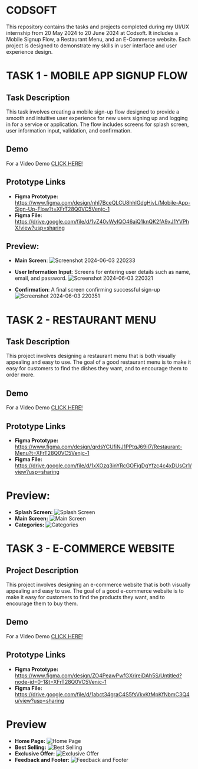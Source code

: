 # CODSOFT
This repository contains the tasks and projects completed during my UI/UX internship from 20 May 2024 to 20 June 2024 at Codsoft. It includes a Mobile Signup Flow, a Restaurant Menu, and an E-Commerce website. Each project is designed to demonstrate my skills in user interface and user experience design.

# TASK 1 - MOBILE APP SIGNUP FLOW

## Task Description
This task involves creating a mobile sign-up flow designed to provide a smooth and intuitive user experience for new users signing up and logging in for a service or application. The flow includes screens for splash screen, user information input, validation, and confirmation.

## Demo

For a Video Demo [CLICK HERE!](https://drive.google.com/file/d/1ix4WdlzB-4ILAEFTP-4WV9f7oQLdcNdK/view?usp=sharing)

## Prototype Links
- **Figma Prototype:** https://www.figma.com/design/nhI7BceQLCU8hhlGdgHjvL/Mobile-App-Sign-Up-Flow?t=XFrT28Q0VC5Venjc-1
- **Figma File:** https://drive.google.com/file/d/1vZ40vWyIQO46aiQ1knQK2fA9xJ1YVPhX/view?usp=sharing

## Preview:
- **Main Screen**:
  ![Screenshot 2024-06-03 220233](https://github.com/rockstar-narmu/CODSOFT/assets/143437598/10211bdb-9246-4cc2-88fe-a7be998dff17)

- **User Information Input**: Screens for entering user details such as name, email, and password.
  ![Screenshot 2024-06-03 220321](https://github.com/rockstar-narmu/CODSOFT/assets/143437598/e0b461ea-b3bb-4c7f-9403-553e26ac9d80)

- **Confirmation**: A final screen confirming successful sign-up
  ![Screenshot 2024-06-03 220351](https://github.com/rockstar-narmu/CODSOFT/assets/143437598/10a8422c-82ce-43a3-8979-db1c72860d6a)



# TASK 2 - RESTAURANT MENU

## Task Description

This project involves designing a restaurant menu that is both visually appealing and easy to use. The goal of a good restaurant menu is to make it easy for customers to find the dishes they want, and to encourage them to order more.

## Demo

For a Video Demo [CLICK HERE!]([https://drive.google.com/file/d/1ix4WdlzB-4ILAEFTP-4WV9f7oQLdcNdK/view?usp=sharing](https://drive.google.com/file/d/1yQlJBm_UfzM8dy5cKoOykrf92nwZXPD0/view?usp=sharing))

## Prototype Links
- **Figma Prototype:** https://www.figma.com/design/qrdsYCUfiNJ1PPtgJ69iI7/Restaurant-Menu?t=XFrT28Q0VC5Venjc-1
- **Figma File:** https://drive.google.com/file/d/1xXOzq3inYRcGOFigDgYfzc4c4xDUsCr1/view?usp=sharing

# Preview:
- **Splash Screen:** ![Splash Screen](https://github.com/rockstar-narmu/CODSOFT/assets/143437598/8b92fca9-aa17-420d-8bf0-f138a2682eee)
- **Main Screen:** ![Main Screen](https://github.com/rockstar-narmu/CODSOFT/assets/143437598/b48145da-7653-46fe-b37c-76cdbff77d56)
- **Categories:** ![Categories](https://github.com/rockstar-narmu/CODSOFT/assets/143437598/cd435aad-539f-4a72-b4d8-ac858a575cd3)

# TASK 3 - E-COMMERCE WEBSITE

## Project Description

This project involves designing an e-commerce website that is both visually appealing and easy to use. The goal of a good e-commerce website is to make it easy for customers to find the products they want, and to encourage them to buy them.

## Demo

For a Video Demo [CLICK HERE!](https://drive.google.com/file/d/1yckRQT1YZ2gR42wCQsPr2nEdIUcAcvbD/view?usp=sharing)

## Prototype Links
- **Figma Prototype:** https://www.figma.com/design/ZO4PeawPwfGXrireiDAh5S/Untitled?node-id=0-1&t=XFrT28Q0VC5Venjc-1
- **Figma File:** https://drive.google.com/file/d/1abct34graC4S5fsVkvKtMpKfNbmC3Q4u/view?usp=sharing

# Preview
- **Home Page:** ![Home Page](https://github.com/rockstar-narmu/CODSOFT/assets/143437598/3485f12a-34e1-4bc4-b1f8-fa3c13dbac54)
- **Best Selling:** ![Best Selling](https://github.com/rockstar-narmu/CODSOFT/assets/143437598/7f8fe064-2fb9-41c2-b0b9-06b20bee7567)
- **Exclusive Offer:** ![Exclusive Offer](https://github.com/rockstar-narmu/CODSOFT/assets/143437598/061e24db-0597-49f7-a0bf-4349840da818)
- **Feedback and Footer:** ![Feedback and Footer](https://github.com/rockstar-narmu/CODSOFT/assets/143437598/2fecdf2c-1eba-4be3-a91f-a8929bb95bfc)
